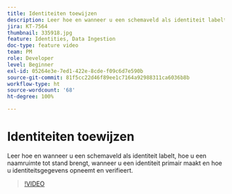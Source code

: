 ```yaml
---
title: Identiteiten toewijzen
description: Leer hoe en wanneer u een schemaveld als identiteit labelt en hoe u een naamruimte tot stand brengt. Leer wanneer u een identiteit primair moet maken en hoe u identiteitsgegevens opneemt en verifieert.
jira: KT-7564
thumbnail: 335918.jpg
feature: Identities, Data Ingestion
doc-type: feature video
team: PM
role: Developer
level: Beginner
exl-id: 05264e3e-7ed1-422e-8cde-f09c6d7e590b
source-git-commit: 81f5cc22d46f89ee1c7164a92988311ca6036b8b
workflow-type: ht
source-wordcount: '68'
ht-degree: 100%

---
```


# Identiteiten toewijzen

Leer hoe en wanneer u een schemaveld als identiteit labelt, hoe u een naamruimte tot stand brengt, wanneer u een identiteit primair maakt en hoe u identiteitsgegevens opneemt en verifieert.

>[!VIDEO](https://video.tv.adobe.com/v/335918?quality=12&learn=on)
